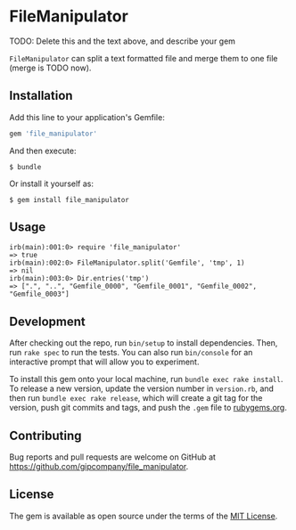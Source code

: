 # FileManipulator

TODO: Delete this and the text above, and describe your gem

`FileManipulator` can split a text formatted file and merge them to one file (merge is TODO now).

## Installation

Add this line to your application's Gemfile:

```ruby
gem 'file_manipulator'
```

And then execute:

    $ bundle

Or install it yourself as:

    $ gem install file_manipulator

## Usage

```
irb(main):001:0> require 'file_manipulator'
=> true
irb(main):002:0> FileManipulator.split('Gemfile', 'tmp', 1)
=> nil
irb(main):003:0> Dir.entries('tmp')
=> [".", "..", "Gemfile_0000", "Gemfile_0001", "Gemfile_0002", "Gemfile_0003"]
```

## Development

After checking out the repo, run `bin/setup` to install dependencies. Then, run `rake spec` to run the tests. You can also run `bin/console` for an interactive prompt that will allow you to experiment.

To install this gem onto your local machine, run `bundle exec rake install`. To release a new version, update the version number in `version.rb`, and then run `bundle exec rake release`, which will create a git tag for the version, push git commits and tags, and push the `.gem` file to [rubygems.org](https://rubygems.org).

## Contributing

Bug reports and pull requests are welcome on GitHub at https://github.com/gipcompany/file_manipulator.

## License

The gem is available as open source under the terms of the [MIT License](http://opensource.org/licenses/MIT).
